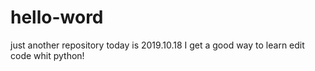 # hello-word
just another repository
today is 2019.10.18 
I get a good way to learn edit code whit python!
